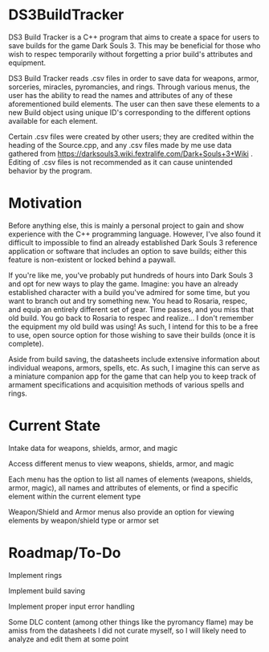 # DS3BuildTracker

DS3 Build Tracker is a C++ program that aims to create a space for users to save builds for the game Dark Souls 3. This may be beneficial for those who wish to respec temporarily without forgetting a prior build's attributes and equipment.

DS3 Build Tracker reads .csv files in order to save data for weapons, armor, sorceries, miracles, pyromancies, and rings. Through various menus, the user has the ability to read the names and attributes of any of these aforementioned build elements. The user can then save these elements to a new Build object using unique ID's corresponding to the different options available for each element.

Certain .csv files were created by other users; they are credited within the heading of the Source.cpp, and any .csv files made by me use data gathered from https://darksouls3.wiki.fextralife.com/Dark+Souls+3+Wiki . Editing of .csv files is not recommended as it can cause unintended behavior by the program.

# Motivation
Before anything else, this is mainly a personal project to gain and show experience with the C++ programming language. However, I've also found it difficult to impossible to find an already established Dark Souls 3 reference application or software that includes an option to save builds; either this feature is non-existent or locked behind a paywall.

If you're like me, you've probably put hundreds of hours into Dark Souls 3 and opt for new ways to play the game. Imagine: you have an already established character with a build you've admired for some time, but you want to branch out and try something new. You head to Rosaria, respec, and equip an entirely different set of gear. Time passes, and you miss that old build. You go back to Rosaria to respec and realize... I don't remember the equipment my old build was using! As such, I intend for this to be a free to use, open source option for those wishing to save their builds (once it is complete).

Aside from build saving, the datasheets include extensive information about individual weapons, armors, spells, etc. As such, I imagine this can serve as a miniature companion app for the game that can help you to keep track of armament specifications and acquisition methods of various spells and rings.

# Current State
Intake data for weapons, shields, armor, and magic

Access different menus to view weapons, shields, armor, and magic

Each menu has the option to list all names of elements (weapons, shields, armor, magic), all names and attributes of elements, or find a specific element within the current element type

Weapon/Shield and Armor menus also provide an option for viewing elements by weapon/shield type or armor set

# Roadmap/To-Do

Implement rings

Implement build saving

Implement proper input error handling

Some DLC content (among other things like the pyromancy flame) may be amiss from the datasheets I did not curate myself, so I will likely need to analyze and edit them at some point

